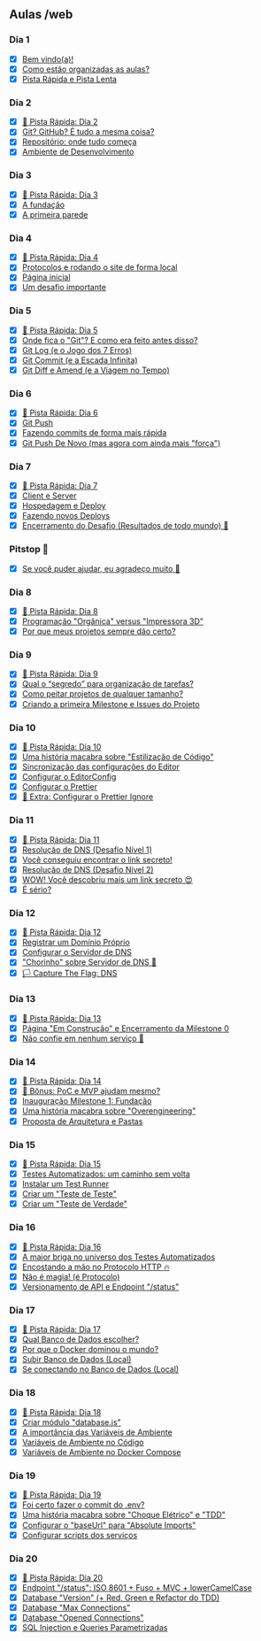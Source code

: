 ## Aulas /web
### Dia 1
- [x] [Bem vindo(a)!](https://curso.dev/web/bem-vindo)
- [x] [Como estão organizadas as aulas?](https://curso.dev/web/como-funciona)
- [x] [Pista Rápida e Pista Lenta](https://curso.dev/web/pista-rapida-pista-lenta)
### Dia 2
- [x] [🚗 Pista Rápida: Dia 2](https://curso.dev/web/pista-rapida-Dia-2)
- [x] [Git? GitHub? É tudo a mesma coisa?](https://curso.dev/web/git-github)
- [x] [Repositório: onde tudo começa](https://curso.dev/web/repositorio)
- [x] [Ambiente de Desenvolvimento](https://curso.dev/web/ambiente-de-desenvolvimento)
### Dia 3
- [x] [🚗 Pista Rápida: Dia 3](https://curso.dev/web/pista-rapida-Dia-3)
- [x] [A fundação](https://curso.dev/web/nvm-e-nodejs)
- [x] [A primeira parede](https://curso.dev/web/nextjs)
### Dia 4
- [x] [🚗 Pista Rápida: Dia 4](https://curso.dev/web/pista-rapida-Dia-4)
- [x] [Protocolos e rodando o site de forma local](https://curso.dev/web/npm-run-dev)
- [x] [Página inicial](https://curso.dev/web/home)
- [x] [Um desafio importante](https://curso.dev/web/home-desafio)
### Dia 5
- [x] [🚗 Pista Rápida: Dia 5](https://curso.dev/web/pista-rapida-Dia-5)
- [x] [Onde fica o "Git"? E como era feito antes disso?](https://curso.dev/web/git-introducao)
- [x] [Git Log (e o Jogo dos 7 Erros)](https://curso.dev/web/git-log)
- [x] [Git Commit (e a Escada Infinita)](https://curso.dev/web/git-commit)
- [x] [Git Diff e Amend (e a Viagem no Tempo)](https://curso.dev/web/git-diff-amend)
### Dia 6
- [x] [🚗 Pista Rápida: Dia 6](https://curso.dev/web/pista-rapida-Dia-6)
- [x] [Git Push](https://curso.dev/web/git-push)
- [x] [Fazendo commits de forma mais rápida](https://curso.dev/web/git-commit-m)
- [x] [Git Push De Novo (mas agora com ainda mais "força")](https://curso.dev/web/git-push-force)
### Dia 7
- [x] [🚗 Pista Rápida: Dia 7](https://curso.dev/web/pista-rapida-Dia-7)
- [x] [Client e Server](https://curso.dev/web/client-server)
- [x] [Hospedagem e Deploy](https://curso.dev/web/hospedagem-e-deploy)
- [x] [Fazendo novos Deploys](https://curso.dev/web/novos-deploys)
- [x] [Encerramento do Desafio (Resultados de todo mundo) 🎉](https://curso.dev/web/desafio-encerramento)
### Pitstop 🏁
- [x] [Se você puder ajudar, eu agradeço muito 🤝](https://curso.dev/web/feedback-inicio)
### Dia 8
- [x] [🚗 Pista Rápida: Dia 8](https://curso.dev/web/pista-rapida-Dia-8)
- [x] [Programação "Orgânica" versus "Impressora 3D"](https://curso.dev/web/organico-vs-impressora-3d)
- [x] [Por que meus projetos sempre dão certo?](https://curso.dev/web/projetos-darem-certo)
### Dia 9
- [x] [🚗 Pista Rápida: Dia 9](https://curso.dev/web/pista-rapida-Dia-9)
- [x] [Qual o “segredo” para organização de tarefas?](https://curso.dev/web/organizacao-de-tarefas)
- [x] [Como peitar projetos de qualquer tamanho?](https://curso.dev/web/projetos-qualquer-tamanho)
- [x] [Criando a primeira Milestone e Issues do Projeto](https://curso.dev/web/github-milestones-issues)
### Dia 10
- [x] [🚗 Pista Rápida: Dia 10](https://curso.dev/web/pista-rapida-Dia-10)
- [x] [Uma história macabra sobre "Estilização de Código"](https://curso.dev/web/code-style-historia)
- [x] [Sincronização das configurações do Editor](https://curso.dev/web/codespaces-settings-sync)
- [x] [Configurar o EditorConfig](https://curso.dev/web/configurar-editorconfig)
- [x] [Configurar o Prettier](https://curso.dev/web/configurar-prettier)
- [x] [🎁 Extra: Configurar o Prettier Ignore](https://curso.dev/web/configurar-prettierignore)
### Dia 11
- [x] [🚗 Pista Rápida: Dia 11](https://curso.dev/web/pista-rapida-Dia-11)
- [x] [Resolução de DNS (Desafio Nível 1)](https://curso.dev/web/resolucao-dns-nivel-1)
- [x] [Você conseguiu encontrar o link secreto!](https://curso.dev/web/resolucao-dns-nivel-2)
- [x] [Resolução de DNS (Desafio Nível 2)](https://curso.dev/web/resolucao-dns-nivel-3)
- [x] [WOW! Você descobriu mais um link secreto 😍](https://curso.dev/web/resolucao-dns-nivel-4)
- [x] [É sério?](https://curso.dev/web/resolucao-dns-nivel-5)
### Dia 12
- [x] [🚗 Pista Rápida: Dia 12](https://curso.dev/web/pista-rapida-Dia-12)
- [x] [Registrar um Domínio Próprio](https://curso.dev/web/registrar-dominio-proprio)
- [x] [Configurar o Servidor de DNS](https://curso.dev/web/configurar-servidor-dns)
- [x] ["Chorinho" sobre Servidor de DNS 💪](https://curso.dev/web/configurar-servidor-dns-chorinho)
- [x] [🏳️ Capture The Flag: DNS](https://curso.dev/web/dns-h4ck3r)
### Dia 13
- [x] [🚗 Pista Rápida: Dia 13](https://curso.dev/web/pista-rapida-Dia-13)
- [x] [Página "Em Construção" e Encerramento da Milestone 0](https://curso.dev/web/milestone-0-encerramento)
- [x] [Não confie em nenhum serviço 🛑](https://curso.dev/web/uptime-dos-servicos)
### Dia 14
- [x] [🚗 Pista Rápida: Dia 14](https://curso.dev/web/pista-rapida-Dia-14)
- [x] [🎁 Bônus: PoC e MVP ajudam mesmo?](https://curso.dev/web/poc-e-mvp)
- [x] [Inauguração Milestone 1: Fundação](https://curso.dev/web/milestone-1-inauguracao)
- [x] [Uma história macabra sobre "Overengineering"](https://curso.dev/web/overengineering-historia)
- [x] [Proposta de Arquitetura e Pastas](https://curso.dev/web/arquitetura-e-pastas)
### Dia 15
- [x] [🚗 Pista Rápida: Dia 15](https://curso.dev/web/pista-rapida-Dia-15)
- [x] [Testes Automatizados: um caminho sem volta](https://curso.dev/web/testes-automatizados-introducao)
- [x] [Instalar um Test Runner](https://curso.dev/web/testes-automatizados-test-runner)
- [x] [Criar um "Teste de Teste"](https://curso.dev/web/testes-automatizados-primeiro-teste)
- [x] [Criar um "Teste de Verdade"](https://curso.dev/web/testes-automatizados-segundo-teste)
### Dia 16
- [x] [🚗 Pista Rápida: Dia 16](https://curso.dev/web/pista-rapida-Dia-16)
- [x] [A maior briga no universo dos Testes Automatizados](https://curso.dev/web/testes-automatizados-briga)
- [x] [Encostando a mão no Protocolo HTTP 🔥](https://curso.dev/web/encostando-no-http)
- [x] [Não é magia! (é Protocolo)](https://curso.dev/web/nao-e-magia)
- [x] [Versionamento de API e Endpoint "/status"](https://curso.dev/web/versionamento-de-api-endpoint-status)
### Dia 17
- [x] [🚗 Pista Rápida: Dia 17](https://curso.dev/web/pista-rapida-Dia-17)
- [x] [Qual Banco de Dados escolher?](https://curso.dev/web/banco-de-dados-qual-escolher)
- [x] [Por que o Docker dominou o mundo?](https://curso.dev/web/docker-dominou-mundo)
- [x] [Subir Banco de Dados (Local)](https://curso.dev/web/banco-de-dados-local-instalando)
- [x] [Se conectando no Banco de Dados (Local)](https://curso.dev/web/banco-de-dados-local-conectando)
### Dia 18
- [x] [🚗 Pista Rápida: Dia 18](https://curso.dev/web/pista-rapida-Dia-18)
- [x] [Criar módulo "database.js"](https://curso.dev/web/criar-modulo-database)
- [x] [A importância das Variáveis de Ambiente](https://curso.dev/web/variaveis-de-ambiente-introducao)
- [x] [Variáveis de Ambiente no Código](https://curso.dev/web/variaveis-de-ambiente-implementando-codigo)
- [x] [Variáveis de Ambiente no Docker Compose](https://curso.dev/web/variaveis-de-ambiente-implementando-docker-compose)
### Dia 19
- [x] [🚗 Pista Rápida: Dia 19](https://curso.dev/web/pista-rapida-dia-19)
- [x] [Foi certo fazer o commit do .env?](https://curso.dev/web/commit-dotenv)
- [x] [Uma história macabra sobre "Choque Elétrico" e "TDD"](https://curso.dev/web/choque-eletrico-historia)
- [x] [Configurar o "baseUrl" para "Absolute Imports"](https://curso.dev/web/configurar-base-url)
- [x] [Configurar scripts dos serviços](https://curso.dev/web/configurar-scripts-servicos)
### Dia 20 
- [x] [🚗 Pista Rápida: Dia 20](https://curso.dev/web/pista-rapida-dia-20)
- [x] [Endpoint "/status": ISO 8601 + Fuso + MVC + lowerCamelCase](https://curso.dev/web/endpoint-status-updated-at)
- [x] [Database "Version" (+ Red, Green e Refactor do TDD)](https://curso.dev/web/endpoint-status-version)
- [x] [Database "Max Connections"](https://curso.dev/web/endpoint-status-max-connections)
- [x] [Database "Opened Connections"](https://curso.dev/web/endpoint-status-opened-connections)
- [x] [SQL Injection e Queries Parametrizadas](https://curso.dev/web/endpoint-status-queries-parametrizadas)
